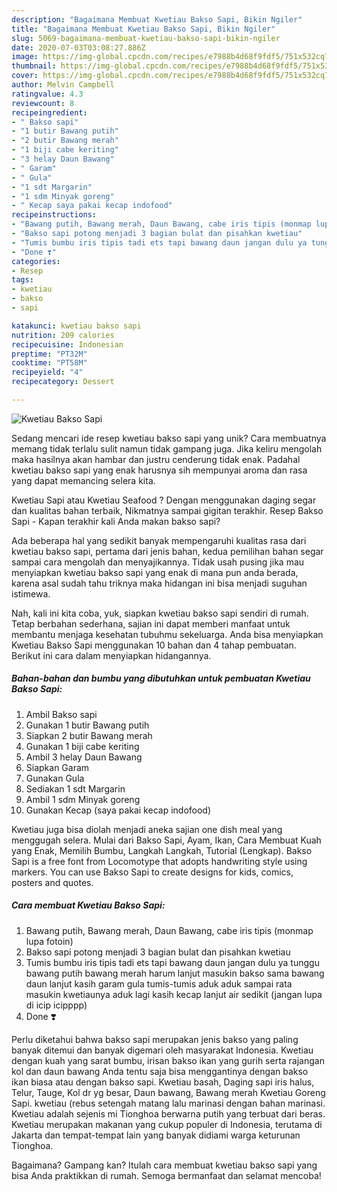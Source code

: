 ```yaml
---
description: "Bagaimana Membuat Kwetiau Bakso Sapi, Bikin Ngiler"
title: "Bagaimana Membuat Kwetiau Bakso Sapi, Bikin Ngiler"
slug: 5069-bagaimana-membuat-kwetiau-bakso-sapi-bikin-ngiler
date: 2020-07-03T03:08:27.886Z
image: https://img-global.cpcdn.com/recipes/e7988b4d68f9fdf5/751x532cq70/kwetiau-bakso-sapi-foto-resep-utama.jpg
thumbnail: https://img-global.cpcdn.com/recipes/e7988b4d68f9fdf5/751x532cq70/kwetiau-bakso-sapi-foto-resep-utama.jpg
cover: https://img-global.cpcdn.com/recipes/e7988b4d68f9fdf5/751x532cq70/kwetiau-bakso-sapi-foto-resep-utama.jpg
author: Melvin Campbell
ratingvalue: 4.3
reviewcount: 8
recipeingredient:
- " Bakso sapi"
- "1 butir Bawang putih"
- "2 butir Bawang merah"
- "1 biji cabe keriting"
- "3 helay Daun Bawang"
- " Garam"
- " Gula"
- "1 sdt Margarin"
- "1 sdm Minyak goreng"
- " Kecap saya pakai kecap indofood"
recipeinstructions:
- "Bawang putih, Bawang merah, Daun Bawang, cabe iris tipis (monmap lupa fotoin)"
- "Bakso sapi potong menjadi 3 bagian bulat dan pisahkan kwetiau"
- "Tumis bumbu iris tipis tadi ets tapi bawang daun jangan dulu ya tunggu bawang putih bawang merah harum lanjut masukin bakso sama bawang daun lanjut kasih garam gula tumis-tumis aduk aduk sampai rata masukin kwetiaunya aduk lagi kasih kecap lanjut air sedikit (jangan lupa di icip icipppp)"
- "Done ❣️"
categories:
- Resep
tags:
- kwetiau
- bakso
- sapi

katakunci: kwetiau bakso sapi 
nutrition: 209 calories
recipecuisine: Indonesian
preptime: "PT32M"
cooktime: "PT58M"
recipeyield: "4"
recipecategory: Dessert

---
```



![Kwetiau Bakso Sapi](https://img-global.cpcdn.com/recipes/e7988b4d68f9fdf5/751x532cq70/kwetiau-bakso-sapi-foto-resep-utama.jpg)

Sedang mencari ide resep kwetiau bakso sapi yang unik? Cara membuatnya memang tidak terlalu sulit namun tidak gampang juga. Jika keliru mengolah maka hasilnya akan hambar dan justru cenderung tidak enak. Padahal kwetiau bakso sapi yang enak harusnya sih mempunyai aroma dan rasa yang dapat memancing selera kita.

Kwetiau Sapi atau Kwetiau Seafood ? Dengan menggunakan daging segar dan kualitas bahan terbaik, Nikmatnya sampai gigitan terakhir. Resep Bakso Sapi - Kapan terakhir kali Anda makan bakso sapi?

Ada beberapa hal yang sedikit banyak mempengaruhi kualitas rasa dari kwetiau bakso sapi, pertama dari jenis bahan, kedua pemilihan bahan segar sampai cara mengolah dan menyajikannya. Tidak usah pusing jika mau menyiapkan kwetiau bakso sapi yang enak di mana pun anda berada, karena asal sudah tahu triknya maka hidangan ini bisa menjadi suguhan istimewa.


Nah, kali ini kita coba, yuk, siapkan kwetiau bakso sapi sendiri di rumah. Tetap berbahan sederhana, sajian ini dapat memberi manfaat untuk membantu menjaga kesehatan tubuhmu sekeluarga. Anda bisa menyiapkan Kwetiau Bakso Sapi menggunakan 10 bahan dan 4 tahap pembuatan. Berikut ini cara dalam menyiapkan hidangannya.

<!--inarticleads1-->

##### Bahan-bahan dan bumbu yang dibutuhkan untuk pembuatan Kwetiau Bakso Sapi:

1. Ambil  Bakso sapi
1. Gunakan 1 butir Bawang putih
1. Siapkan 2 butir Bawang merah
1. Gunakan 1 biji cabe keriting
1. Ambil 3 helay Daun Bawang
1. Siapkan  Garam
1. Gunakan  Gula
1. Sediakan 1 sdt Margarin
1. Ambil 1 sdm Minyak goreng
1. Gunakan  Kecap (saya pakai kecap indofood)


Kwetiau juga bisa diolah menjadi aneka sajian one dish meal yang menggugah selera. Mulai dari Bakso Sapi, Ayam, Ikan, Cara Membuat Kuah yang Enak, Memilih Bumbu, Langkah Langkah, Tutorial (Lengkap). Bakso Sapi is a free font from Locomotype that adopts handwriting style using markers. You can use Bakso Sapi to create designs for kids, comics, posters and quotes. 

<!--inarticleads2-->

##### Cara membuat Kwetiau Bakso Sapi:

1. Bawang putih, Bawang merah, Daun Bawang, cabe iris tipis (monmap lupa fotoin)
1. Bakso sapi potong menjadi 3 bagian bulat dan pisahkan kwetiau
1. Tumis bumbu iris tipis tadi ets tapi bawang daun jangan dulu ya tunggu bawang putih bawang merah harum lanjut masukin bakso sama bawang daun lanjut kasih garam gula tumis-tumis aduk aduk sampai rata masukin kwetiaunya aduk lagi kasih kecap lanjut air sedikit (jangan lupa di icip icipppp)
1. Done ❣️


Perlu diketahui bahwa bakso sapi merupakan jenis bakso yang paling banyak ditemui dan banyak digemari oleh masyarakat Indonesia. Kwetiau dengan kuah yang sarat bumbu, irisan bakso ikan yang gurih serta rajangan kol dan daun bawang Anda tentu saja bisa menggantinya dengan bakso ikan biasa atau dengan bakso sapi. Kwetiau basah, Daging sapi iris halus, Telur, Tauge, Kol dr yg besar, Daun bawang, Bawang merah Kwetiau Goreng Sapi. kwetiau (rebus setengah matang lalu marinasi dengan bahan marinasi. Kwetiau adalah sejenis mi Tionghoa berwarna putih yang terbuat dari beras. Kwetiau merupakan makanan yang cukup populer di Indonesia, terutama di Jakarta dan tempat-tempat lain yang banyak didiami warga keturunan Tionghoa. 

Bagaimana? Gampang kan? Itulah cara membuat kwetiau bakso sapi yang bisa Anda praktikkan di rumah. Semoga bermanfaat dan selamat mencoba!
